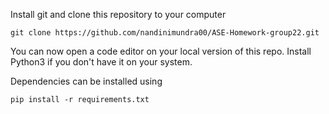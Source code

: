 Install git and clone this repository to your computer
```
git clone https://github.com/nandinimundra00/ASE-Homework-group22.git
```
You can now open a code editor on your local version of this repo.
Install Python3 if you don't have it on your system.

Dependencies can be installed using

```
pip install -r requirements.txt
```
